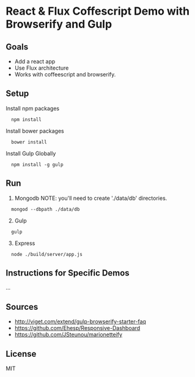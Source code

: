 React & Flux Coffescript Demo with Browserify and Gulp
==================================

## Goals
- Add a react app
- Use Flux architecture
- Works with coffeescript and browserify.

## Setup

Install npm packages
```
  npm install
```

Install bower packages
```
  bower install
```

Install Gulp Globally
```
  npm install -g gulp
```

## Run
1. Mongodb
NOTE: you'll need to create './data/db' directories.
```
  mongod --dbpath ./data/db
```

2. Gulp
```
  gulp
```

3. Express
```
  node ./build/server/app.js
```

## Instructions for Specific Demos

...

## Sources
- http://viget.com/extend/gulp-browserify-starter-faq
- https://github.com/Ehesp/Responsive-Dashboard
- https://github.com/JSteunou/marionetteify

## License
MIT
